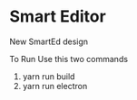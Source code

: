 # Smart Editor

New SmartEd design

To Run Use this two commands

1.  yarn run build
2.  yarn run electron
